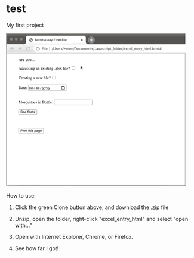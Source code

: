 # test
My first project

![](UI%20demo%201.gif)

How to use:

1. Click the green Clone button above, and download the .zip file

2. Unzip, open the folder, right-click "excel_entry_html" and select "open with..."

3. Open with Internet Explorer, Chrome, or Firefox.

4. See how far I got!
